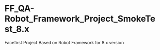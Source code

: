 # FF_QA-Robot_Framework_Project_SmokeTest_8.x
Facefirst Project Based on Robot Framework for 8.x version
